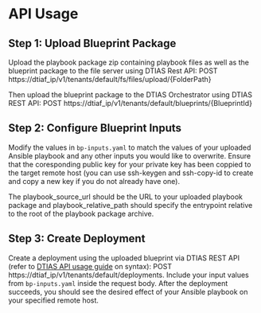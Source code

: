 # API Usage

## Step 1: Upload Blueprint Package

Upload the playbook package zip containing playbook files as well as the blueprint package to the file server using DTIAS Rest API:
POST https://dtiaf_ip/v1/tenants/default/fs/files/upload/{FolderPath}

Then upload the blueprint package to the DTIAS Orchestrator using DTIAS REST API:
POST https://dtiaf_ip/v1/tenants/default/blueprints/{BlueprintId}

## Step 2: Configure Blueprint Inputs

Modify the values in `bp-inputs.yaml` to match the values of your uploaded Ansible playbook and any other inputs you would like to overwrite. Ensure that the coresponding public key for your private key has been coppied to the target remote host (you can use ssh-keygen and ssh-copy-id to create and copy a new key if you do not already have one).

The playbook_source_url should be the URL to your uploaded playbook package and playbook_relative_path should specify the entrypoint relative to the root of the playbook package archive.

## Step 3: Create Deployment

Create a deployment using the uploaded blueprint via DTIAS REST API (refer to [DTIAS API usage guide](https://stoplight.dell.com/docs/fulcrum-rest-api-guide/d6a8ba3f3c186-introduction-dell-telecom-infrastructure-automation-foundation-1-1-rest-ap-is) on syntax):
POST https://dtiaf_ip/v1/tenants/default/deployments. Include your input values from `bp-inputs.yaml` inside the request body. After the deployment succeeds, you should see the desired effect of your Ansible playbook on your specified remote host.